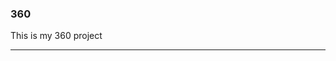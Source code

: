 ### 360

This is my 360 project

<script src="//360.vizor.io/scripts/embed.js" data-vizorurl="https://360.vizor.io/embed/v/m4jpd" ></script>

***
